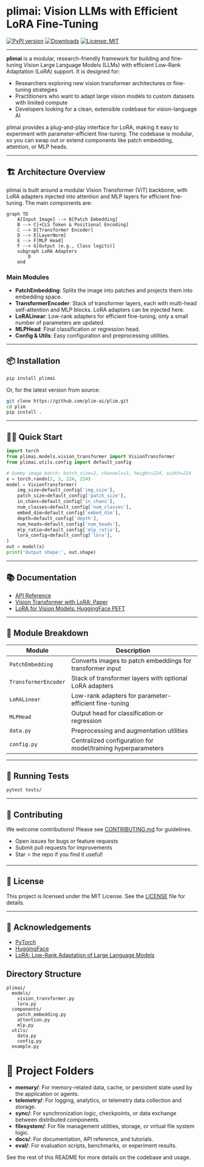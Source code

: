 # plimai: Vision LLMs with Efficient LoRA Fine-Tuning

[![PyPI version](https://img.shields.io/pypi/v/plimai.svg)](https://pypi.org/project/plimai/)
[![Downloads](https://pepy.tech/badge/plimai)](https://pepy.tech/project/plimai)
[![License: MIT](https://img.shields.io/badge/License-MIT-yellow.svg)](LICENSE)

---

**plimai** is a modular, research-friendly framework for building and fine-tuning Vision Large Language Models (LLMs) with efficient Low-Rank Adaptation (LoRA) support. It is designed for:
- Researchers exploring new vision transformer architectures or fine-tuning strategies
- Practitioners who want to adapt large vision models to custom datasets with limited compute
- Developers looking for a clean, extensible codebase for vision-language AI

plimai provides a plug-and-play interface for LoRA, making it easy to experiment with parameter-efficient fine-tuning. The codebase is modular, so you can swap out or extend components like patch embedding, attention, or MLP heads.

---

## 🏗️ Architecture Overview

plimai is built around a modular Vision Transformer (ViT) backbone, with LoRA adapters injected into attention and MLP layers for efficient fine-tuning. The main components are:

```mermaid
graph TD
    A[Input Image] --> B[Patch Embedding]
    B --> C[+CLS Token & Positional Encoding]
    C --> D[Transformer Encoder]
    D --> E[LayerNorm]
    E --> F[MLP Head]
    F --> G[Output (e.g., Class logits)]
    subgraph LoRA Adapters
        D
    end
```

### Main Modules
- **PatchEmbedding**: Splits the image into patches and projects them into embedding space.
- **TransformerEncoder**: Stack of transformer layers, each with multi-head self-attention and MLP blocks. LoRA adapters can be injected here.
- **LoRALinear**: Low-rank adapters for efficient fine-tuning, only a small number of parameters are updated.
- **MLPHead**: Final classification or regression head.
- **Config & Utils**: Easy configuration and preprocessing utilities.

---

## 📦 Installation

```bash
pip install plimai
```
Or, for the latest version from source:
```bash
git clone https://github.com/plim-ai/plim.git
cd plim
pip install .
```

---

## 🧑‍💻 Quick Start

```python
import torch
from plimai.models.vision_transformer import VisionTransformer
from plimai.utils.config import default_config

# Dummy image batch: batch_size=2, channels=3, height=224, width=224
x = torch.randn(2, 3, 224, 224)
model = VisionTransformer(
    img_size=default_config['img_size'],
    patch_size=default_config['patch_size'],
    in_chans=default_config['in_chans'],
    num_classes=default_config['num_classes'],
    embed_dim=default_config['embed_dim'],
    depth=default_config['depth'],
    num_heads=default_config['num_heads'],
    mlp_ratio=default_config['mlp_ratio'],
    lora_config=default_config['lora'],
)
out = model(x)
print('Output shape:', out.shape)
```

---

## 📚 Documentation
- [API Reference](https://github.com/plim-ai/plim/tree/main/docs)
- [Vision Transformer with LoRA: Paper](https://arxiv.org/abs/2106.09685)
- [LoRA for Vision Models: HuggingFace PEFT](https://github.com/huggingface/peft)

---

## 🧩 Module Breakdown

| Module                | Description                                                                 |
|-----------------------|-----------------------------------------------------------------------------|
| `PatchEmbedding`      | Converts images to patch embeddings for transformer input                    |
| `TransformerEncoder`  | Stack of transformer layers with optional LoRA adapters                      |
| `LoRALinear`          | Low-rank adapters for parameter-efficient fine-tuning                        |
| `MLPHead`             | Output head for classification or regression                                 |
| `data.py`             | Preprocessing and augmentation utilities                                     |
| `config.py`           | Centralized configuration for model/training hyperparameters                 |

---

## 🧪 Running Tests

   ```bash
pytest tests/
```

---

## 🤝 Contributing
We welcome contributions! Please see [CONTRIBUTING.md](CONTRIBUTING.md) for guidelines.

- Open issues for bugs or feature requests
- Submit pull requests for improvements
- Star ⭐ the repo if you find it useful!

---

## 📄 License

This project is licensed under the MIT License. See the [LICENSE](LICENSE) file for details.

---

## 🌟 Acknowledgements
- [PyTorch](https://pytorch.org/)
- [HuggingFace](https://huggingface.co/)
- [LoRA: Low-Rank Adaptation of Large Language Models](https://arxiv.org/abs/2106.09685)

## Directory Structure
```
plimai/
  models/
    vision_transformer.py
    lora.py
  components/
    patch_embedding.py
    attention.py
    mlp.py
  utils/
    data.py
    config.py
  example.py
```

# 📁 Project Folders

- **memory/**: For memory-related data, cache, or persistent state used by the application or agents.
- **telemetry/**: For logging, analytics, or telemetry data collection and storage.
- **sync/**: For synchronization logic, checkpoints, or data exchange between distributed components.
- **filesystem/**: For file management utilities, storage, or virtual file system logic.
- **docs/**: For documentation, API reference, and tutorials.
- **eval/**: For evaluation scripts, benchmarks, or experiment results.

See the rest of this README for more details on the codebase and usage. 